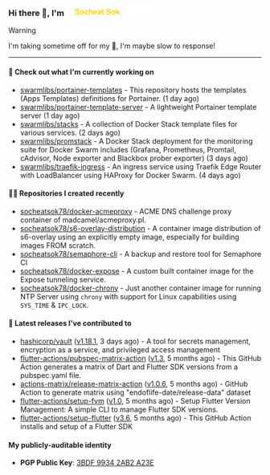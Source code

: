 <h3>
   Hi there 👋,
   I'm <a href="#"><img src="assets/branding.svg" width="177" height="18"></a>
</h3>

> [!WARNING]
> I'm taking sometime off for my 👶, I'm maybe slow to response!

---
#### 👷 Check out what I'm currently working on

- [swarmlibs/portainer-templates](https://github.com/swarmlibs/portainer-templates) - This repository hosts the templates (Apps Templates) definitions for Portainer. (1 day ago)
- [swarmlibs/portainer-template-server](https://github.com/swarmlibs/portainer-template-server) - A lightweight Portainer template server (1 day ago)
- [swarmlibs/stacks](https://github.com/swarmlibs/stacks) - A collection of Docker Stack template files for various services. (2 days ago)
- [swarmlibs/promstack](https://github.com/swarmlibs/promstack) - A Docker Stack deployment for the monitoring suite for Docker Swarm includes (Grafana, Prometheus, Promtail, cAdvisor, Node exporter and Blackbox prober exporter) (3 days ago)
- [swarmlibs/traefik-ingress](https://github.com/swarmlibs/traefik-ingress) - An ingress service using Traefik Edge Router with LoadBalancer using HAProxy for Docker Swarm. (4 days ago)

#### 👨‍💻 Repositories I created recently

- [socheatsok78/docker-acmeproxy](https://github.com/socheatsok78/docker-acmeproxy) - ACME DNS challenge proxy container of madcamel/acmeproxy.pl.
- [socheatsok78/s6-overlay-distribution](https://github.com/socheatsok78/s6-overlay-distribution) - A container image distribution of s6-overlay using an explicitly empty image, especially for building images FROM scratch.
- [socheatsok78/semaphore-cli](https://github.com/socheatsok78/semaphore-cli) - A backup and restore tool for Semaphore CI
- [socheatsok78/docker-expose](https://github.com/socheatsok78/docker-expose) - A custom built container image for the Expose tunneling service.
- [socheatsok78/docker-chrony](https://github.com/socheatsok78/docker-chrony) - Just another container image for running NTP Server using `chrony` with support for Linux capabilities using `SYS_TIME` &amp; `IPC_LOCK`.

#### 🚀 Latest releases I've contributed to

- [hashicorp/vault](https://github.com/hashicorp/vault) ([v1.18.1](https://github.com/hashicorp/vault/releases/tag/v1.18.1), 3 days ago) - A tool for secrets management, encryption as a service, and privileged access management
- [flutter-actions/pubspec-matrix-action](https://github.com/flutter-actions/pubspec-matrix-action) ([v1.3](https://github.com/flutter-actions/pubspec-matrix-action/releases/tag/v1.3), 5 months ago) - This GitHub Action generates a matrix of Dart and Flutter SDK versions from a pubspec.yaml file.
- [actions-matrix/release-matrix-action](https://github.com/actions-matrix/release-matrix-action) ([v1.0.6](https://github.com/actions-matrix/release-matrix-action/releases/tag/v1.0.6), 5 months ago) - GitHub Action to generate matrix using &#34;endoflife-date/release-data&#34; dataset
- [flutter-actions/setup-fvm](https://github.com/flutter-actions/setup-fvm) ([v1.0](https://github.com/flutter-actions/setup-fvm/releases/tag/v1.0), 5 months ago) - Setup Flutter Version Management: A simple CLI to manage Flutter SDK versions.
- [flutter-actions/setup-flutter](https://github.com/flutter-actions/setup-flutter) ([v3.6](https://github.com/flutter-actions/setup-flutter/releases/tag/v3.6), 5 months ago) - This GitHub Action installs and setup of a Flutter SDK

#### My publicly-auditable identity
   - **PGP Public Key**: [3BDF 9934 2AB2 A23E](https://keyserver.ubuntu.com/pks/lookup?search=73E235BAB2858AF5EBBBD4063BDF99342AB2A23E&fingerprint=on&options=mr&op=index)
